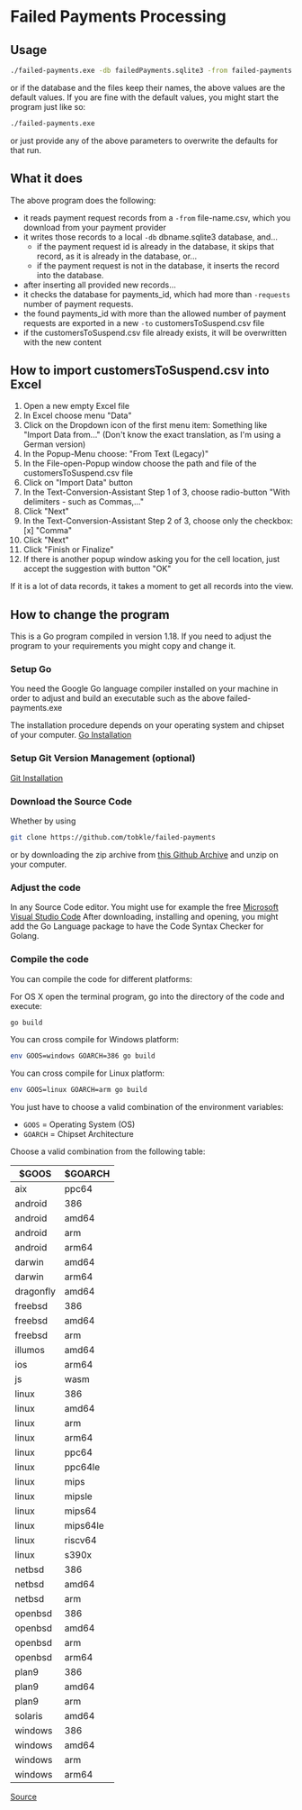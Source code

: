 # Failed Payments Processing

## Usage

```bash
./failed-payments.exe -db failedPayments.sqlite3 -from failed-payments.csv -to customersToSuspend.csv -requests 3
```

or if the database and the files keep their names, the above values are the default values. If you are fine with the default values, you might start the program just like so:

```bash
./failed-payments.exe
```

or just provide any of the above parameters to overwrite the defaults for that run.

## What it does

The above program does the following:

- it reads payment request records from a `-from` file-name.csv, which you download from your payment provider
- it writes those records to a local `-db` dbname.sqlite3 database, and...
  - if the payment request id is already in the database, it skips that record, as it is already in the database, or...
  - if the payment request is not in the database, it inserts the record into the database.
- after inserting all provided new records...
- it checks the database for payments_id, which had more than `-requests` number of payment requests.
- the found payments_id with more than the allowed number of payment requests are exported in a new `-to` customersToSuspend.csv file
- if the customersToSuspend.csv file already exists, it will be overwritten with the new content

## How to import customersToSuspend.csv into Excel

1. Open a new empty Excel file
2. In Excel choose menu "Data"
3. Click on the Dropdown icon of the first menu item: Something like "Import Data from..." (Don't know the exact translation, as I'm using a German version)
4. In the Popup-Menu choose: "From Text (Legacy)"
5. In the File-open-Popup window choose the path and file of the customersToSuspend.csv file
6. Click on "Import Data" button
7. In the Text-Conversion-Assistant Step 1 of 3, choose radio-button "With delimiters - such as Commas,..."
8. Click "Next"
9. In the Text-Conversion-Assistant Step 2 of 3, choose only the checkbox: [x] "Comma"
10. Click "Next"
11. Click "Finish or Finalize"
12. If there is another popup window asking you for the cell location, just accept the suggestion with button "OK"

If it is a lot of data records, it takes a moment to get all records into the view.

## How to change the program

This is a Go program compiled in version 1.18. If you need to adjust the program to your requirements you might copy and change it.

### Setup Go

You need the Google Go language compiler installed on your machine in order to adjust and build an executable such as the above failed-payments.exe

The installation procedure depends on your operating system and chipset of your computer. [Go Installation](https://go.dev/doc/install)

### Setup Git Version Management (optional)

[Git Installation](https://git-scm.com/downloads)

### Download the Source Code

Whether by using

```bash
git clone https://github.com/tobkle/failed-payments
```

or by downloading the zip archive from [this Github Archive](https://github.com/tobkle/failed-payments) and unzip on your computer.

### Adjust the code

In any Source Code editor. You might use for example the free [Microsoft Visual Studio Code](https://code.visualstudio.com/download)
After downloading, installing and opening, you might add the Go Language package to have the Code Syntax Checker for Golang.

### Compile the code

You can compile the code for different platforms:

For OS X open the terminal program, go into the directory of the code and execute:

```bash
go build
```

You can cross compile for Windows platform:

```bash
env GOOS=windows GOARCH=386 go build
```

You can cross compile for Linux platform:

```bash
env GOOS=linux GOARCH=arm go build
```

You just have to choose a valid combination of the environment variables:

- `GOOS` = Operating System (OS)
- `GOARCH` = Chipset Architecture

Choose a valid combination from the following table:

| $GOOS     | $GOARCH  |
| --------- | -------- |
| aix       | ppc64    |
| android   | 386      |
| android   | amd64    |
| android   | arm      |
| android   | arm64    |
| darwin    | amd64    |
| darwin    | arm64    |
| dragonfly | amd64    |
| freebsd   | 386      |
| freebsd   | amd64    |
| freebsd   | arm      |
| illumos   | amd64    |
| ios       | arm64    |
| js        | wasm     |
| linux     | 386      |
| linux     | amd64    |
| linux     | arm      |
| linux     | arm64    |
| linux     | ppc64    |
| linux     | ppc64le  |
| linux     | mips     |
| linux     | mipsle   |
| linux     | mips64   |
| linux     | mips64le |
| linux     | riscv64  |
| linux     | s390x    |
| netbsd    | 386      |
| netbsd    | amd64    |
| netbsd    | arm      |
| openbsd   | 386      |
| openbsd   | amd64    |
| openbsd   | arm      |
| openbsd   | arm64    |
| plan9     | 386      |
| plan9     | amd64    |
| plan9     | arm      |
| solaris   | amd64    |
| windows   | 386      |
| windows   | amd64    |
| windows   | arm      |
| windows   | arm64    |

[Source](https://go.dev/doc/install/source#environment)
